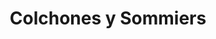 ---
title: "Colchones y Sommiers"
url: /ciudad-autonoma-de-buenos-aires/colchones-y-sommiers-avenida-general-iriarte/
shop: cama
---